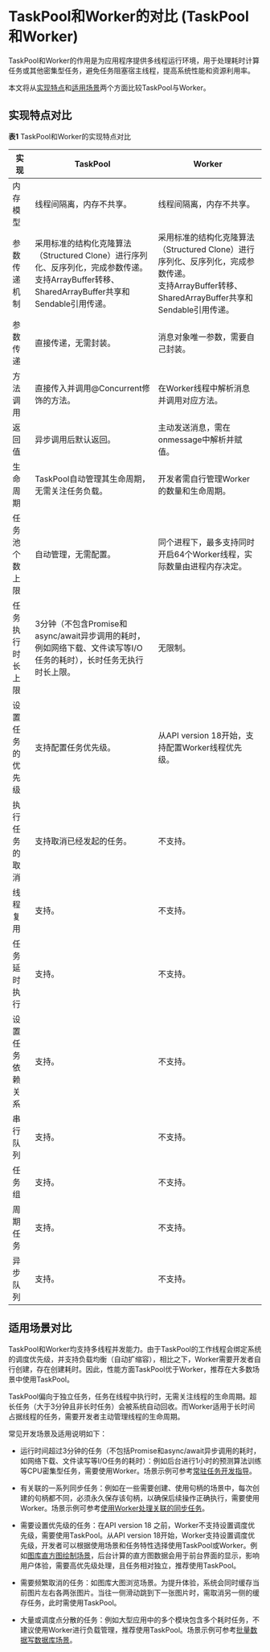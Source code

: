 # TaskPool和Worker的对比 (TaskPool和Worker)


TaskPool和Worker的作用是为应用程序提供多线程运行环境，用于处理耗时计算任务或其他密集型任务，避免任务阻塞宿主线程，提高系统性能和资源利用率。


本文将从[实现特点](#实现特点对比)和[适用场景](#适用场景对比)两个方面比较TaskPool与Worker。


## 实现特点对比

**表1** TaskPool和Worker的实现特点对比

| 实现 | TaskPool | Worker |
| -------- | -------- | -------- |
| 内存模型 | 线程间隔离，内存不共享。 | 线程间隔离，内存不共享。 |
| 参数传递机制 | 采用标准的结构化克隆算法（Structured Clone）进行序列化、反序列化，完成参数传递。<br/>支持ArrayBuffer转移、SharedArrayBuffer共享和Sendable引用传递。 | 采用标准的结构化克隆算法（Structured Clone）进行序列化、反序列化，完成参数传递。<br/>支持ArrayBuffer转移、SharedArrayBuffer共享和Sendable引用传递。 |
| 参数传递 | 直接传递，无需封装。 | 消息对象唯一参数，需要自己封装。 |
| 方法调用 | 直接传入并调用\@Concurrent修饰的方法。 | 在Worker线程中解析消息并调用对应方法。 |
| 返回值 | 异步调用后默认返回。 | 主动发送消息，需在onmessage中解析并赋值。 |
| 生命周期 | TaskPool自动管理其生命周期，无需关注任务负载。 | 开发者需自行管理Worker的数量和生命周期。 |
| 任务池个数上限 | 自动管理，无需配置。 | 同个进程下，最多支持同时开启64个Worker线程，实际数量由进程内存决定。 |
| 任务执行时长上限 | 3分钟（不包含Promise和async/await异步调用的耗时，例如网络下载、文件读写等I/O任务的耗时），长时任务无执行时长上限。 | 无限制。 |
| 设置任务的优先级 | 支持配置任务优先级。 | 从API version 18开始，支持配置Worker线程优先级。 |
| 执行任务的取消 | 支持取消已经发起的任务。 | 不支持。 |
| 线程复用 | 支持。 | 不支持。 |
| 任务延时执行 | 支持。 | 不支持。 |
| 设置任务依赖关系 | 支持。 | 不支持。 |
| 串行队列 | 支持。 | 不支持。 |
| 任务组 | 支持。 | 不支持。 |
| 周期任务 | 支持。 | 不支持。 |
| 异步队列 | 支持。 | 不支持。 |


## 适用场景对比

TaskPool和Worker均支持多线程并发能力。由于TaskPool的工作线程会绑定系统的调度优先级，并支持负载均衡（自动扩缩容），相比之下，Worker需要开发者自行创建，存在创建耗时。因此，性能方面TaskPool优于Worker，推荐在大多数场景中使用TaskPool。

TaskPool偏向于独立任务，任务在线程中执行时，无需关注线程的生命周期。超长任务（大于3分钟且非长时任务）会被系统自动回收。而Worker适用于长时间占据线程的任务，需要开发者主动管理线程的生命周期。

常见开发场景及适用说明如下：

- 运行时间超过3分钟的任务（不包括Promise和async/await异步调用的耗时，如网络下载、文件读写等I/O任务的耗时）：例如后台进行1小时的预测算法训练等CPU密集型任务，需要使用Worker。场景示例可参考[常驻任务开发指导](resident-task-guide.md)。

- 有关联的一系列同步任务：例如在一些需要创建、使用句柄的场景中，每次创建的句柄都不同，必须永久保存该句柄，以确保后续操作正确执行，需要使用Worker。场景示例可参考[使用Worker处理关联的同步任务](sync-task-development.md#使用worker处理关联的同步任务)。

- 需要设置优先级的任务：在API version 18 之前，Worker不支持设置调度优先级，需要使用TaskPool。从API version 18开始，Worker支持设置调度优先级，开发者可以根据使用场景和任务特性选择使用TaskPool或Worker。例如[图库直方图绘制场景](cpu-intensive-task-development.md#使用taskpool进行图像直方图处理)，后台计算的直方图数据会用于前台界面的显示，影响用户体验，需要高优先级处理，且任务相对独立，推荐使用TaskPool。

- 需要频繁取消的任务：如图库大图浏览场景。为提升体验，系统会同时缓存当前图片左右各两张图片。当往一侧滑动跳到下一张图片时，需取消另一侧的缓存任务，此时需使用TaskPool。

- 大量或调度点分散的任务：例如大型应用中的多个模块包含多个耗时任务，不建议使用Worker进行负载管理，推荐使用TaskPool。场景示例可参考[批量数据写数据库场景](batch-database-operations-guide.md)。
